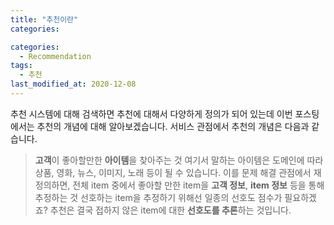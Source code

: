 ```yaml
---
title: "추천이란"
categories: 

categories:
  - Recommendation
tags:
  - 추천
last_modified_at: 2020-12-08
---
```


추천 시스템에 대해 검색하면 추천에 대해서 다양하게 정의가 되어 있는데 이번 포스팅에서는 추천의 개념에 대해 알아보겠습니다. 서비스 관점에서 추천의 개념은 다음과 같습니다.

> **고객**이 좋아할만한 **아이템**을 찾아주는 것 
여기서 말하는 아이템은 도메인에 따라 상품, 영화, 뉴스, 이미지, 노래 등이 될 수 있습니다. 이를 문제 해결 관점에서 재정의하면,
> 전체 item 중에서 좋아할 만한 item을 **고객 정보**, **item 정보** 등을 통해 추정하는 것
선호하는 item을 추정하기 위해선 일종의 선호도 점수가 필요하겠죠? 
> 추천은 결국 접하지 않은 item에 대한 **선호도를 추론**하는 것입니다.



